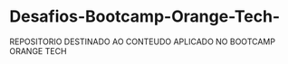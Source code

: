 # Desafios-Bootcamp-Orange-Tech-
REPOSITORIO DESTINADO AO CONTEUDO APLICADO NO BOOTCAMP ORANGE TECH

